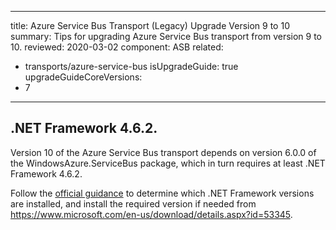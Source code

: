 ---
title: Azure Service Bus Transport (Legacy) Upgrade Version 9 to 10
summary: Tips for upgrading Azure Service Bus transport from version 9 to 10.
reviewed: 2020-03-02
component: ASB
related:
 - transports/azure-service-bus
isUpgradeGuide: true
upgradeGuideCoreVersions:
 - 7
 ---


## .NET Framework 4.6.2.

Version 10 of the Azure Service Bus transport depends on version 6.0.0 of the WindowsAzure.ServiceBus package, which in turn requires at least .NET Framework 4.6.2.

Follow the [official guidance](/transports/upgrades/asb-10toasbs-1.md#api-differences-azure-cli-options) to determine which .NET Framework versions are installed, and install the required version if needed from https://www.microsoft.com/en-us/download/details.aspx?id=53345.